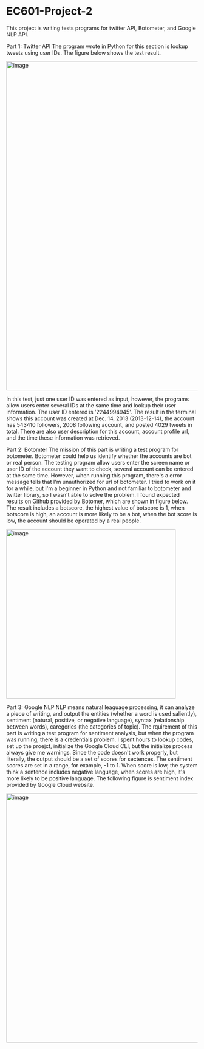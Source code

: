 # EC601-Project-2

This project is writing tests programs for twitter API, Botometer, and Google NLP API.

Part 1: Twitter API
The program wrote in Python for this section is lookup tweets using user IDs. The figure below shows the test result.

<img width="866" alt="image" src="https://user-images.githubusercontent.com/77231716/194653361-a96ffd9a-8a43-4061-9fb3-9258b35d40a0.png">

In this test, just one user ID was entered as input, however, the programs allow users enter several IDs at the same time and lookup their user information. The user ID entered is '2244994945'. The result in the terminal shows this account was created at Dec. 14, 2013 (2013-12-14), the account has 543410 followers, 2008 following account, and posted 4029 tweets in total. There are also user description for this account, account profile url, and the time these information was retrieved.

Part 2: Botomter
The mission of this part is writing a test program for botometer. Botometer could help us identify whether the accounts are bot or real person. The testing program allow users enter the screen name or user ID of the account they want to check, several account can be entered at the same time. However, when running this program, there's a error message tells that I'm unauthorized for url of botometer. I tried to work on it for a while, but I'm a beginner in Python and not familiar to botometer and twitter library, so I wasn't able to solve the problem. I found expected results on Github provided by Botomer, which are shown in figure below. The result includes a botscore, the highest value of botscore is 1, when botscore is high, an account is more likely to be a bot, when the bot score is low, the account should be operated by a real people.

<img width="446" alt="image" src="https://user-images.githubusercontent.com/77231716/194673060-138f9de1-5158-40f1-af04-8d0463c2a99e.png">

Part 3: Google NLP
NLP means natural leaguage processing, it can analyze a piece of writing, and output the entities (whether a word is used saliently), sentiment (natural, positive, or negative language), syntax (relationship between words), caregories (the categories of topic). The rquirement of this part is writing a test program for sentiment analysis, but when the program was running, there is a credentials problem. I spent hours to lookup codes, set up the proejct, initialize the Google Cloud CLI, but the initialize process always give me warnings. Since the code doesn't work properly, but literally, the output should be a set of scores for sectences. The sentiment scores are set in a range, for example, -1 to 1. When score is low, the system think a sentence includes negative language, when scores are high, it's more likely to be positive language. The following figure is sentiment index provided by Google Cloud website.

<img width="656" alt="image" src="https://user-images.githubusercontent.com/77231716/194678477-68bd3f83-58c2-4973-8598-c01fbe66d559.png">


